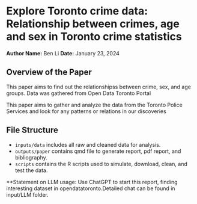 # Explore Toronto crime data: Relationship between crimes, age and sex in Toronto crime statistics

**Author Name:** Ben Li
**Date:** January 23, 2024

## Overview of the Paper

This paper aims to find out the relationshipss between crime, sex, and age groups. Data was gathered from Open Data Toronto Portal

This paper aims to gather and analyze the data from the Toronto Police Services and look for any patterns or relations in our discoveries




## File Structure

-   `inputs/data` includes all raw and cleaned data for analysis. 
-   `outputs/paper` contains qmd file to generate report, pdf report, and bibliography.
-   `scripts` contains the R scripts used to simulate, download, clean, and test the data.


**Statement on LLM usage:
Use ChatGPT to start this report, finding interesting dataset in opendatatoronto.Detailed chat can be found in input/LLM folder. 

